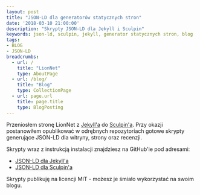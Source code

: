 ```yaml
---
layout: post
title: "JSON-LD dla generatorów statycznych stron"
date: '2018-03-10 21:00:00'
description: "Skrypty JSON-LD dla Jekyll i Sculpin"
keywords: json-ld, sculpin, jekyll, generator statycznych stron, blog
tags:
- BLOG
- JSON-LD
breadcrumbs:
  - url: /
    title: "LionNet"
    type: AboutPage
  - url: /blog/
    title: "Blog"
    type: CollectionPage
  - url: page.url
    title: page.title
    type: BlogPosting
---
```


Przeniosłem stronę LionNet z [Jekyll'a][1] do [Sculpin'a][2]. Przy okazji 
postanowiłem opublikować w odrębnych repozytoriach gotowe skrypty generujące 
JSON-LD dla witryny, strony oraz recenzji.

Skrypty wraz z instrukcją instalacji znajdziesz na GitHub'ie pod adresami:

* [JSON-LD dla Jekyll'a][3]
* [JSON-LD dla Sculpin'a][4]

Skrypty publikuję na licencji MIT - możesz je śmiało wykorzystać na swoim blogu.

[1]: https://jekyllrb.com/
[2]: https://sculpin.io/
[3]: https://github.com/maciejlew/jekyll-json-ld
[4]: https://github.com/maciejlew/sculpin-json-ld
